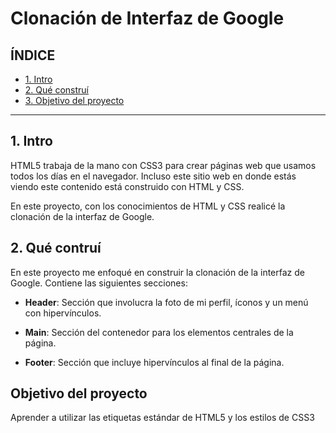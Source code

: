 # Clonación de Interfaz de Google

## ÍNDICE

* [1. Intro](https://github.com/Majorg1226/InterfazdeGoogle-clon/blob/main/README.md#1-intro)
* [2. Qué construí](https://github.com/Majorg1226/InterfazdeGoogle-clon/blob/main/README.md#2-qu%C3%A9-contru%C3%AD)
* [3. Objetivo del proyecto](https://github.com/Majorg1226/InterfazdeGoogle-clon/blob/main/README.md#objetivo-del-proyecto)

****

## 1. Intro
HTML5 trabaja de la mano con CSS3 para crear páginas web que usamos todos los días en el navegador. Incluso este sitio web en donde estás viendo este contenido está construido con HTML y CSS.

En este proyecto, con los conocimientos de HTML y CSS realicé la clonación de la interfaz de Google.

## 2. Qué contruí
En este proyecto me enfoqué en construir la clonación de la interfaz de Google. Contiene las siguientes secciones:

* **Header**: Sección que involucra la foto de mi perfil, íconos y un menú con hipervínculos.

* **Main**: Sección del contenedor para los elementos centrales de la página.

* **Footer**: Sección que incluye hipervínculos al final de la página.

## Objetivo del proyecto
Aprender a utilizar las etiquetas estándar de HTML5 y los estilos de CSS3
